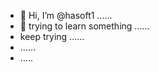 - 👋 Hi, I’m @hasoft1 ......
- 👀 trying to learn something ......
- keep trying ......
- ......
- .....

<!---
hasoft1/hasoft1 is a ✨ special ✨ repository because its `README.md` (this file) appears on your GitHub profile.
You can click the Preview link to take a look at your changes.
--->
